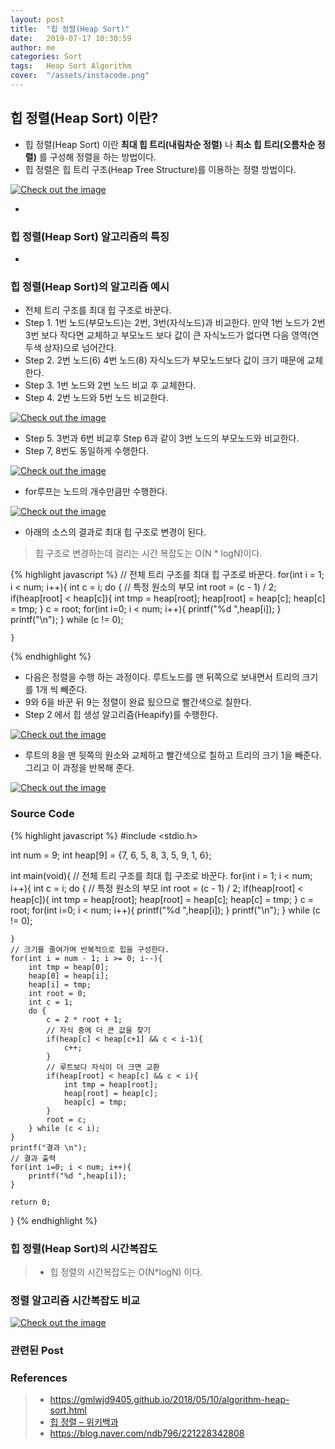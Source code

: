 ```yaml
---
layout: post
title:  "힙 정렬(Heap Sort)"
date:   2019-07-17 10:30:59
author: me
categories: Sort
tags:	Heap Sort Algorithm
cover:  "/assets/instacode.png"
---
```


## 힙 정렬(Heap Sort) 이란?
* 힙 정렬(Heap Sort) 이란 __최대 힙 트리(내림차순 정렬)__ 나 __최소 힙 트리(오름차순 정렬)__ 를 구성해 정렬을 하는 방법이다.
* 힙 정렬은 힙 트리 구조(Heap Tree Structure)를 이용하는 정렬 방법이다.


<a href="/assets/images/sort/maxminheap.JPG" data-lightbox="falcon9-large" data-title="Check out the image">
  <img src="/assets/images/sort/maxminheap.JPG" title="Check out the image">
</a>

* 

### 힙 정렬(Heap Sort) 알고리즘의 특징
* 

### 힙 정렬(Heap Sort)의 알고리즘 예시
* 전체 트리 구조를 최대 힙 구조로 바꾼다.
* Step 1. 1번 노드(부모노드)는 2번, 3번(자식노드)과 비교한다. 만약 1번 노드가 2번 3번 보다 작다면 교체하고 부모노드 보다 값이 큰 자식노드가 없다면 다음 영역(연두색 상자)으로 넘어간다.
* Step 2. 2번 노드(6) 4번 노드(8) 자식노드가 부모노드보다 값이 크기 때문에 교체한다. 
* Step 3. 1번 노드와 2번 노드 비교 후 교체한다.
* Step 4. 2번 노드와 5번 노드 비교한다.
<a href="/assets/images/sort/heapsort1.JPG" data-lightbox="falcon9-large" data-title="Check out the image">
  <img src="/assets/images/sort/heapsort1.JPG" title="Check out the image">
</a>

* Step 5. 3번과 6번 비교후 Step 6과 같이 3번 노드의 부모노드와 비교한다.
* Step 7, 8번도 동일하게 수행한다.
<a href="/assets/images/sort/heapsort2.JPG" data-lightbox="falcon9-large" data-title="Check out the image">
  <img src="/assets/images/sort/heapsort2.JPG" title="Check out the image">
</a>

* for루프는 노드의 개수만큼만 수행한다.
<a href="/assets/images/sort/heapsort3.JPG" data-lightbox="falcon9-large" data-title="Check out the image">
  <img src="/assets/images/sort/heapsort3.JPG" title="Check out the image">
</a>

* 아래의 소스의 결과로 최대 힙 구조로 변경이 된다. 
>
> 힙 구조로 변경하는데 걸리는 시간 복잡도는 O(N * logN)이다.
> 
{% highlight javascript %}
// 전체 트리 구조를 최대 힙 구조로 바꾼다. 
	for(int i = 1; i < num; i++){
		int c = i;
		do {
			// 특정 원소의 부모 
			int root = (c - 1) / 2;
			if(heap[root] < heap[c]){
				int tmp = heap[root];
				heap[root] = heap[c];
				heap[c] = tmp;
			}
			c = root;
			for(int i=0; i < num; i++){
				printf("%d ",heap[i]);
			}
			printf("\n");
		} while (c != 0);
		
	}
{% endhighlight %}

* 다음은 정렬을 수행 하는 과정이다. 루트노드를 맨 뒤쪽으로 보내면서 트리의 크기를 1개 씩 빼준다.
* 9와 6을 바꾼 뒤 9는 정렬이 완료 됬으므로 빨간색으로 칠한다.
* Step 2 에서 힙 생성 알고리즘(Heapify)를 수행한다. 
<a href="/assets/images/sort/heapify1.JPG" data-lightbox="falcon9-large" data-title="Check out the image">
  <img src="/assets/images/sort/heapify1.JPG" title="Check out the image">
</a>

* 루트의 8을 맨 뒷쪽의 원소와 교체하고 빨간색으로 칠하고 트리의 크기 1을 빼준다. 그리고 이 과정을 반복해 준다.
<a href="/assets/images/sort/heapify2.JPG" data-lightbox="falcon9-large" data-title="Check out the image">
  <img src="/assets/images/sort/heapify2.JPG" title="Check out the image">
</a>


### Source Code

{% highlight javascript %}
#include <stdio.h>

int num = 9;
int heap[9] = {7, 6, 5, 8, 3, 5, 9, 1, 6};

int main(void){
	// 전체 트리 구조를 최대 힙 구조로 바꾼다. 
	for(int i = 1; i < num; i++){
		int c = i;
		do {
			// 특정 원소의 부모 
			int root = (c - 1) / 2;
			if(heap[root] < heap[c]){
				int tmp = heap[root];
				heap[root] = heap[c];
				heap[c] = tmp;
			}
			c = root;
			for(int i=0; i < num; i++){
				printf("%d ",heap[i]);
			}
			printf("\n");
		} while (c != 0);
		
	}
	// 크기를 줄여가며 반복적으로 힙을 구성한다.
	for(int i = num - 1; i >= 0; i--){
		int tmp = heap[0];
		heap[0] = heap[i];
		heap[i] = tmp;
		int root = 0;
		int c = 1;
		do {
			c = 2 * root + 1;
			// 자식 중에 더 큰 값을 찾기
			if(heap[c] < heap[c+1] && c < i-1){
				c++;
			}
			// 루트보다 자식이 더 크면 교환 
			if(heap[root] < heap[c] && c < i){
				int tmp = heap[root];
				heap[root] = heap[c];
				heap[c] = tmp;
			}
			root = c;
		} while (c < i);
	} 
	printf("결과 \n");
	// 결과 출력 
	for(int i=0; i < num; i++){
		printf("%d ",heap[i]);
	}
	
	return 0;
}
{% endhighlight %}


### 힙 정렬(Heap Sort)의 시간복잡도
>
> * 힙 정렬의 시간복잡도는 O(N*logN) 이다.
>


### 정렬 알고리즘 시간복잡도 비교

<a href="/assets/images/sort/sorting_bigo_comp.JPG" data-lightbox="falcon9-large" data-title="Check out the image">
  <img src="/assets/images/sort/sorting_bigo_comp.JPG" title="Check out the image">
</a>


### 관련된 Post



### References
> * <a href="https://gmlwjd9405.github.io/2018/05/10/algorithm-heap-sort.html">https://gmlwjd9405.github.io/2018/05/10/algorithm-heap-sort.html<a>
> * <a href="https://ko.wikipedia.org/wiki/%ED%9E%99_%EC%A0%95%EB%A0%AC">힙 정렬 – 위키백과<a>
> * <a href="https://blog.naver.com/ndb796/221228342808">https://blog.naver.com/ndb796/221228342808<a>